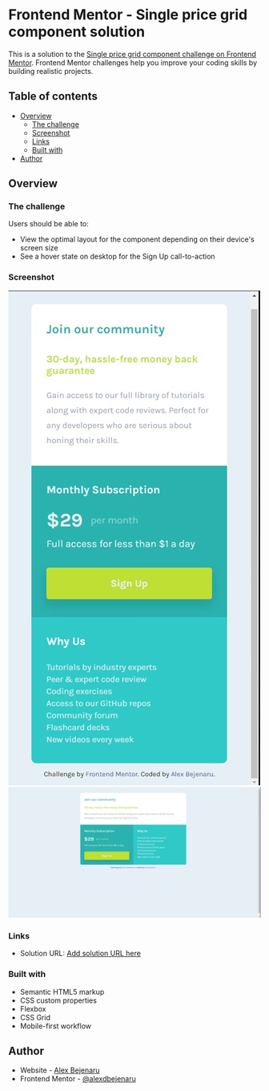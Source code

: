 # Frontend Mentor - Single price grid component solution

This is a solution to the [Single price grid component challenge on Frontend Mentor](https://www.frontendmentor.io/challenges/single-price-grid-component-5ce41129d0ff452fec5abbbc). Frontend Mentor challenges help you improve your coding skills by building realistic projects.

## Table of contents

- [Overview](#overview)
  - [The challenge](#the-challenge)
  - [Screenshot](#screenshot)
  - [Links](#links)
  - [Built with](#built-with)
- [Author](#author)

## Overview

### The challenge

Users should be able to:

- View the optimal layout for the component depending on their device's screen size
- See a hover state on desktop for the Sign Up call-to-action

### Screenshot

![Mobile version screenshot](https://github.com/alexdbejenaru/Pricing-block/blob/main/images/Screenshot%20mobile.jpg)
![Web version screenshot](https://github.com/alexdbejenaru/Pricing-block/blob/main/images/Screenshot%20web.jpg)

### Links

- Solution URL: [Add solution URL here](https://alexdbejenaru.github.io/Pricing-block/)

### Built with

- Semantic HTML5 markup
- CSS custom properties
- Flexbox
- CSS Grid
- Mobile-first workflow

## Author

- Website - [Alex Bejenaru]()
- Frontend Mentor - [@alexdbejenaru](https://www.frontendmentor.io/profile/alexdbejenaru)
